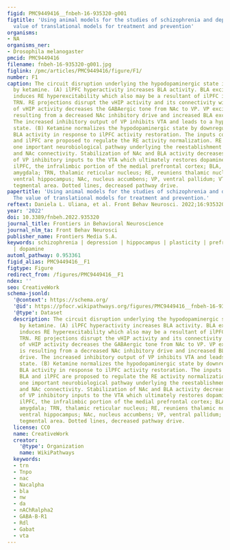 ```yaml
---
figid: PMC9449416__fnbeh-16-935320-g001
figtitle: 'Using animal models for the studies of schizophrenia and depression: The
  value of translational models for treatment and prevention'
organisms:
- NA
organisms_ner:
- Drosophila melanogaster
pmcid: PMC9449416
filename: fnbeh-16-935320-g001.jpg
figlink: /pmc/articles/PMC9449416/figure/F1/
number: F1
caption: The circuit disruption underlying the hypodopaminergic state is reversed
  by ketamine. (A) ilPFC hyperactivity increases BLA activity. BLA excitatory drive
  induces RE hyperexcitability which also may be a resultant of ilPFC inputs through
  TRN. RE projections disrupt the vHIP activity and its connectivity with NAc. Impairment
  of vHIP activity decreases the GABAergic tone from NAc to VP. VP excitability is
  resulting from a decreased NAc inhibitory drive and increased BLA excitatory drive.
  The increased inhibitory output of VP inhibits VTA and leads to a hypodopaminergic
  state. (B) Ketamine normalizes the hypodopaminergic state by downregulating the
  BLA activity in response to ilPFC activity restoration. The inputs coming from BLA
  and ilPFC are proposed to regulate the RE activity normalization. RE may represent
  one important neurobiological pathway underlying the reestablishment of the vHIP
  and NAc connectivity. Stabilization of NAc and BLA activity decreases the activity
  of VP inhibitory inputs to the VTA which ultimately restores dopaminergic activity.
  ilPFC, the infralimbic portion of the medial prefrontal cortex; BLA, basolateral
  amygdala; TRN, thalamic reticular nucleus; RE, reuniens thalamic nucleus; vHIP,
  ventral hippocampus; NAc, nucleus accumbens; VP, ventral pallidum; VTA, ventral
  tegmental area. Dotted lines, decreased pathway drive.
papertitle: 'Using animal models for the studies of schizophrenia and depression:
  The value of translational models for treatment and prevention.'
reftext: Daniela L. Uliana, et al. Front Behav Neurosci. 2022;16:935320.
year: '2022'
doi: 10.3389/fnbeh.2022.935320
journal_title: Frontiers in Behavioral Neuroscience
journal_nlm_ta: Front Behav Neurosci
publisher_name: Frontiers Media S.A.
keywords: schizophrenia | depression | hippocampus | plasticity | prefrontal cortex
  | dopamine
automl_pathway: 0.953361
figid_alias: PMC9449416__F1
figtype: Figure
redirect_from: /figures/PMC9449416__F1
ndex: ''
seo: CreativeWork
schema-jsonld:
  '@context': https://schema.org/
  '@id': https://pfocr.wikipathways.org/figures/PMC9449416__fnbeh-16-935320-g001.html
  '@type': Dataset
  description: The circuit disruption underlying the hypodopaminergic state is reversed
    by ketamine. (A) ilPFC hyperactivity increases BLA activity. BLA excitatory drive
    induces RE hyperexcitability which also may be a resultant of ilPFC inputs through
    TRN. RE projections disrupt the vHIP activity and its connectivity with NAc. Impairment
    of vHIP activity decreases the GABAergic tone from NAc to VP. VP excitability
    is resulting from a decreased NAc inhibitory drive and increased BLA excitatory
    drive. The increased inhibitory output of VP inhibits VTA and leads to a hypodopaminergic
    state. (B) Ketamine normalizes the hypodopaminergic state by downregulating the
    BLA activity in response to ilPFC activity restoration. The inputs coming from
    BLA and ilPFC are proposed to regulate the RE activity normalization. RE may represent
    one important neurobiological pathway underlying the reestablishment of the vHIP
    and NAc connectivity. Stabilization of NAc and BLA activity decreases the activity
    of VP inhibitory inputs to the VTA which ultimately restores dopaminergic activity.
    ilPFC, the infralimbic portion of the medial prefrontal cortex; BLA, basolateral
    amygdala; TRN, thalamic reticular nucleus; RE, reuniens thalamic nucleus; vHIP,
    ventral hippocampus; NAc, nucleus accumbens; VP, ventral pallidum; VTA, ventral
    tegmental area. Dotted lines, decreased pathway drive.
  license: CC0
  name: CreativeWork
  creator:
    '@type': Organization
    name: WikiPathways
  keywords:
  - trn
  - Tnpo
  - nac
  - Nacalpha
  - bla
  - nw
  - da
  - nAChRalpha2
  - GABA-B-R1
  - Rdl
  - Gabat
  - vta
---
```

